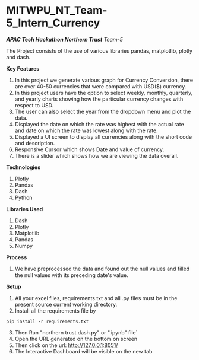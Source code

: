 # MITWPU_NT_Team-5_Intern_Currency

***APAC Tech Hackathon Northern Trust***
*Team-5* 

The Project consists of the use of various libraries pandas, matplotlib, plotly and dash.

**Key Features**
1. In this project we generate various graph for Currency Conversion, there are over 40-50 currencies that were compared with USD($) currency.
2. In this project users have the option to select weekly, monthly, quarterly, and yearly charts showing how the particular currency changes with respect to USD.
3. The user can also select the year from the dropdown menu and plot the data.
4. Displayed the date on which the rate was highest with the actual rate and date on which the rate was lowest along with the rate.
5. Displayed a UI screen to display all currencies along with the short code and description.
6. Responsive Cursor which shows Date and value of currency.
7. There is a slider which shows how we are viewing the data overall.


**Technologies**
1. Plotly
2. Pandas
3. Dash
4. Python

**Libraries Used**
1. Dash
2. Plotly
3. Matplotlib
4. Pandas
5. Numpy

**Process**
1. We have preprocessed the data and found out the null values and filled the null values with its preceding date's value.

**Setup**
1. All your excel files, requirements.txt and all .py files must be in the present source current working directory.
2. Install all the requirements file by 
```
pip install -r requirements.txt
```
3. Then Run "northern trust dash.py" or ".ipynb" file`
4. Open the URL generated on the bottom on screen
5. Then click on the url: http://127.0.0.1:8051/
6. The Interactive Dashboard will be visible on the new tab

